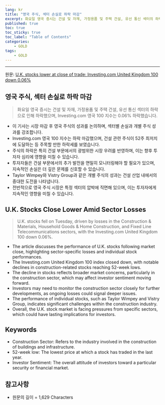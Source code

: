 ```yaml
---
lang: kr
title: "영국 주식, 섹터 손실로 하락 마감"
excerpt: 화요일 영국 증시는 건설 및 자재, 가정용품 및 주택 건설, 유선 통신 섹터의 하락으로 인해 하락했으며, Investing.com 영국 100 지수는 0.06% 하락했습니다.
published: true
toc: true
toc_sticky: true
toc_label: "Table of Contents"
categories:
    - GOLD
tags:
    - GOLD
---
```


---

  원문: [U.K. stocks lower at close of trade; Investing.com United Kingdom 100 down 0.06%](https://www.investing.com/news/stock-market-news/uk-stocks-lower-at-close-of-trade-investingcom-united-kingdom-100-down-006-3801049)

## 영국 주식, 섹터 손실로 하락 마감

> 화요일 영국 증시는 건설 및 자재, 가정용품 및 주택 건설, 유선 통신 섹터의 하락으로 인해 하락했으며, Investing.com 영국 100 지수는 0.06% 하락했습니다.


- 이 기사는 시장 마감 후 영국 주식의 성과를 논의하며, 섹터별 손실과 개별 주식 성과를 강조합니다.
- Investing.com 영국 100 지수는 하락 마감했으며, 건설 관련 주식이 52주 최저치에 도달하는 등 주목할 만한 하락세를 보였습니다.
- 주식의 하락은 특히 건설 부문에서의 광범위한 시장 우려를 반영하며, 이는 향후 투자자 심리에 영향을 미칠 수 있습니다.
- 투자자들은 건설 부문에서의 추가 발전을 면밀히 모니터링해야 할 필요가 있으며, 지속적인 손실은 더 깊은 문제를 신호할 수 있습니다.
- Taylor Wimpey와 Vistry Group과 같은 개별 주식의 성과는 건설 산업 내에서의 중대한 도전을 나타냅니다.
- 전반적으로 영국 주식 시장은 특정 섹터의 압박에 직면해 있으며, 이는 투자자에게 지속적인 영향을 미칠 수 있습니다.

## U.K. Stocks Close Lower Amid Sector Losses

> U.K. stocks fell on Tuesday, driven by losses in the Construction & Materials, Household Goods & Home Construction, and Fixed Line Telecommunications sectors, with the Investing.com United Kingdom 100 down 0.06%.


- The article discusses the performance of U.K. stocks following market close, highlighting sector-specific losses and individual stock performances.
- The Investing.com United Kingdom 100 index closed down, with notable declines in construction-related stocks reaching 52-week lows.
- The decline in stocks reflects broader market concerns, particularly in the construction sector, which may affect investor sentiment moving forward.
- Investors may need to monitor the construction sector closely for further developments, as ongoing losses could signal deeper issues.
- The performance of individual stocks, such as Taylor Wimpey and Vistry Group, indicates significant challenges within the construction industry.
- Overall, the U.K. stock market is facing pressures from specific sectors, which could have lasting implications for investors.

## Keywords

- Construction Sector: Refers to the industry involved in the construction of buildings and infrastructure.
- 52-week low: The lowest price at which a stock has traded in the last year.
- Investor Sentiment: The overall attitude of investors toward a particular security or financial market.

## 참고사항

- 원문의 길이 = 1,629 Characters

